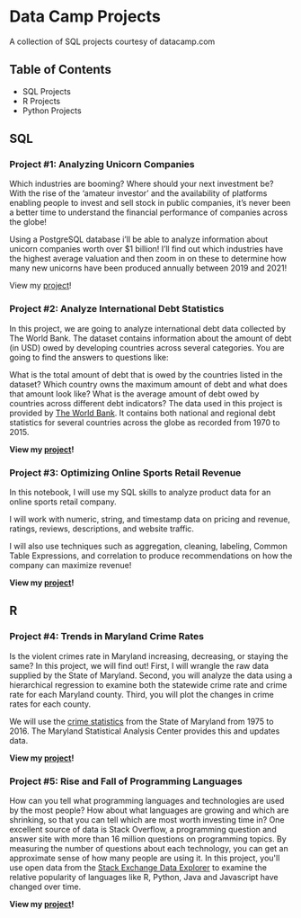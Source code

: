 # Data Camp Projects
A collection of SQL projects courtesy of datacamp.com

## Table of Contents
- SQL Projects 
- R Projects 
- Python Projects 

## SQL
### Project #1: Analyzing Unicorn Companies

Which industries are booming? Where should your next investment be? With the rise of the ‘amateur investor’ and the availability of platforms enabling people to invest and sell stock in public companies, it’s never been a better time to understand the financial performance of companies across the globe!

Using a PostgreSQL database i’ll be able to analyze information about unicorn companies worth over $1 billion! I’ll find out which industries have the highest average valuation and then zoom in on these to determine how many new unicorns have been produced annually between 2019 and 2021!

View my [project](https://github.com/aolivacce/DataCamp-Projects/blob/main/unicorncompanies.ipynb)!

### Project #2: Analyze International Debt Statistics

In this project, we are going to analyze international debt data collected by The World Bank. The dataset contains information about the amount of debt (in USD) owed by developing countries across several categories. You are going to find the answers to questions like:

What is the total amount of debt that is owed by the countries listed in the dataset?
Which country owns the maximum amount of debt and what does that amount look like?
What is the average amount of debt owed by countries across different debt indicators?
The data used in this project is provided by [The World Bank](https://www.worldbank.org/en/home). It contains both national and regional debt statistics for several countries across the globe as recorded from 1970 to 2015.

**View my [project](https://github.com/aolivacce/DataCamp-Projects/blob/main/debtstats.ipynb)!**


### Project #3: Optimizing Online Sports Retail Revenue

In this notebook, I will use my SQL skills to analyze product data for an online sports retail company.

I will work with numeric, string, and timestamp data on pricing and revenue, ratings, reviews, descriptions, and website traffic.

I will also use techniques such as aggregation, cleaning, labeling, Common Table Expressions, and correlation to produce recommendations on how the company can maximize revenue!

**View my [project](https://github.com/aolivacce/DataCamp-Projects/blob/main/retailrevenue.ipynb)!**

## R  

### Project #4: Trends in Maryland Crime Rates 

Is the violent crimes rate in Maryland increasing, decreasing, or staying the same? In this project, we will find out! First, I will wrangle the raw data supplied by the State of Maryland. Second, you will analyze the data using a hierarchical regression to examine both the statewide crime rate and crime rate for each Maryland county. Third, you will plot the changes in crime rates for each county.

We will use the [crime statistics](http://goccp.maryland.gov/crime-statistics/) from the State of Maryland from 1975 to 2016. The Maryland Statistical Analysis Center provides this and updates data.

**View my [project](https://github.com/aolivacce/DataCamp-Projects/blob/main/MDcrimerate.ipynb)!**

### Project #5: Rise and Fall of Programming Languages

How can you tell what programming languages and technologies are used by the most people? How about what languages are growing and which are shrinking, so that you can tell which are most worth investing time in? One excellent source of data is Stack Overflow, a programming question and answer site with more than 16 million questions on programming topics. By measuring the number of questions about each technology, you can get an approximate sense of how many people are using it. In this project, you'll use open data from the [Stack Exchange Data Explorer](https://data.stackexchange.com/) to examine the relative popularity of languages like R, Python, Java and Javascript have changed over time.

**View my [project](https://github.com/aolivacce/DataCamp-Projects/blob/main/.ipynb)!**
